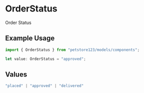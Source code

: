 # OrderStatus

Order Status

## Example Usage

```typescript
import { OrderStatus } from "petstore123/models/components";

let value: OrderStatus = "approved";
```

## Values

```typescript
"placed" | "approved" | "delivered"
```